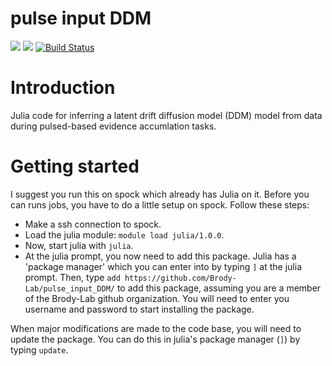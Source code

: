 # pulse input DDM

[![](https://img.shields.io/badge/docs-stable-blue.svg)](https://Brody-Lab.github.io/pulse_input_DDM/stable)
[![](https://img.shields.io/badge/docs-dev-blue.svg)](https://Brody-Lab.github.io/pulse_input_DDM/dev)
[![Build Status](https://travis-ci.com/Brody-Lab/pulse_input_DDM.svg?token=WcHBepPGGgEuyqydchVr&branch=master)](https://travis-ci.com/Brody-Lab/pulse_input_DDM)

# Introduction

Julia code for inferring a latent drift diffusion model (DDM) model from data during pulsed-based evidence accumlation tasks.

# Getting started

I suggest you run this on spock which already has Julia on it. Before you can runs jobs, you have to do a little setup on spock. Follow these steps:

* Make a ssh connection to spock.
* Load the julia module: `module load julia/1.0.0`.
* Now, start julia with `julia`. 
* At the julia prompt, you now need to add this package. Julia has a 'package manager' which you can enter into by typing `]` at the julia prompt. Then, type `add https://github.com/Brody-Lab/pulse_input_DDM/` to add this package, assuming you are a member of the Brody-Lab github organization. You will need to enter you username and password to start installing the package.

When major modifications are made to the code base, you will need to update the package. You can do this in julia's package manager (`]`) by typing `update`.
